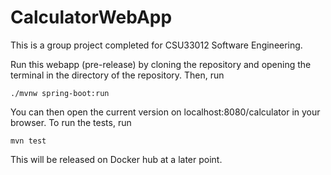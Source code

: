 # CalculatorWebApp

This is a group project completed for CSU33012 Software Engineering.

Run this webapp (pre-release) by cloning the repository and opening the terminal in the directory of the repository. Then, run 

    ./mvnw spring-boot:run

You can then open the current version on localhost:8080/calculator in your browser. To run the tests, run

    mvn test
        
This will be released on Docker hub at a later point.       
